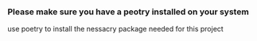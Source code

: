 ### Please make sure you have a peotry installed on your system

use poetry to install the nessacry package needed for this project
